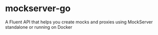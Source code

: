 # mockserver-go
A Fluent API that helps you create mocks and proxies using MockServer standalone or running on Docker
